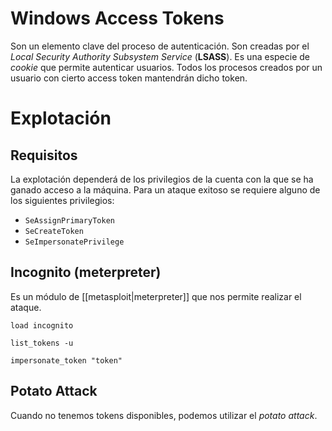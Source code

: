 # Windows Access Tokens

Son un elemento clave del proceso de autenticación. Son creadas por el *Local Security Authority Subsystem Service* (**LSASS**). Es una especie de *cookie* que permite autenticar usuarios. Todos los procesos creados por un usuario con cierto access token mantendrán dicho token.

# Explotación

## Requisitos

La explotación dependerá de los privilegios de la cuenta con la que se ha ganado acceso a la máquina. Para un ataque exitoso se requiere alguno de los siguientes privilegios:

- `SeAssignPrimaryToken`
- `SeCreateToken`
- `SeImpersonatePrivilege`

## Incognito (meterpreter)

Es un módulo de [[metasploit|meterpreter]] que nos permite realizar el ataque.

```meterpreter
load incognito

list_tokens -u

impersonate_token "token"
```

## Potato Attack

Cuando no tenemos tokens disponibles, podemos utilizar el *potato attack*.